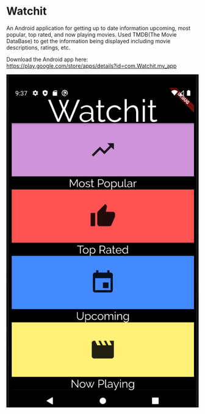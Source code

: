 # Watchit

An Android application for getting up to date information upcoming, most popular, top rated, and now playing movies.
Used TMDB(The Movie DataBase) to get the information being displayed including movie descriptions, ratings, etc.

Download the Android app here:
https://play.google.com/store/apps/details?id=com.Watchit.my_app

![landing page](https://github.com/KennethVelarde/Watchit/blob/master/img_/Screen%20Shot%202020-04-10%20at%209.37.30%20PM.png)



